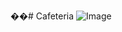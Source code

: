 ��#   C a f e t e r i a 
 ![Image](https://github.com/user-attachments/assets/846a7669-339b-4bb6-a5d1-626c5f8f0d0a)
 
